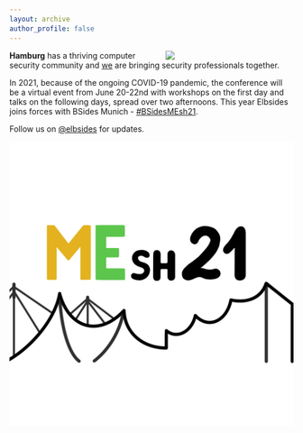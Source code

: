 ```yaml
---
layout: archive
author_profile: false
---
```


<img src="assets/images/elbsides_teaser_500x500.png" align="right" width="45%" >


**Hamburg** has a thriving computer security community and [we](about.html) are bringing security professionals together. 

In 2021, because of the ongoing COVID-19 pandemic, the conference will be a virtual event from June 20-22nd with workshops on the first day and talks on the following days, spread over two afternoons.
This year Elbsides joins forces with BSides Munich - [#BSidesMEsh21](https://twitter.com/search?q=%23bsidesmesh21).


Follow us on [@elbsides](https://twitter.com/elbsides) for updates.


<img src="assets/images/BSidesMEsh21 logo.jpg" align="center" alt="logo by Felix Swimmer">
